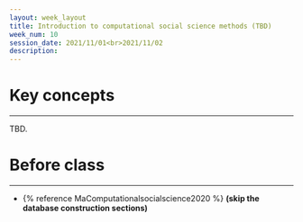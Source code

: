 ```yaml
---
layout: week_layout
title: Introduction to computational social science methods (TBD)
week_num: 10
session_date: 2021/11/01<br>2021/11/02
description:
---
```


# Key concepts
---

TBD.

# Before class
---

- {% reference MaComputationalsocialscience2020 %} **(skip the database construction sections)**